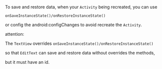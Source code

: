 To save and restore data, when your `Activity` being recreated, you can use

`onSaveInstanceState()/onRestoreInstanceState()`

or config the android:configChanges to avoid recreate the `Activity`.

attention:

The `TextView` overrides `onSaveInstanceState()/onRestoreInstanceState()`

so that `EditText` can save and restore data without overrides the methods,

but it must have an id.